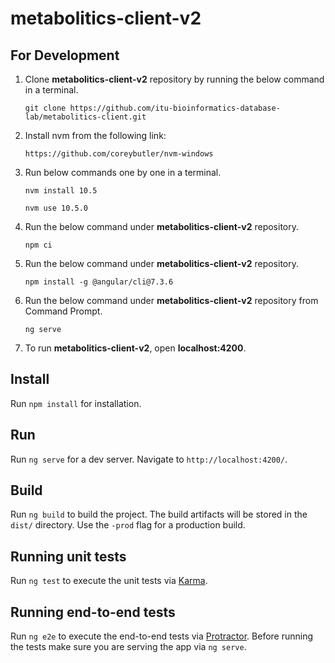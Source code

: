 # metabolitics-client-v2

## For Development

1. Clone **metabolitics-client-v2** repository by running the below command in a terminal.

    `git clone https://github.com/itu-bioinformatics-database-lab/metabolitics-client.git`

2. Install nvm from the following link:

    `https://github.com/coreybutler/nvm-windows`

3. Run below commands one by one in a terminal.

    `nvm install 10.5`

    `nvm use 10.5.0`

4. Run the below command under **metabolitics-client-v2** repository.

    `npm ci`

5. Run the below command under **metabolitics-client-v2** repository.

    `npm install -g @angular/cli@7.3.6`

6. Run the below command under **metabolitics-client-v2** repository from Command Prompt.

    `ng serve`

7. To run **metabolitics-client-v2**, open **localhost:4200**.

## Install
Run `npm install` for installation.

## Run
Run `ng serve` for a dev server. Navigate to `http://localhost:4200/`.

## Build

Run `ng build` to build the project. The build artifacts will be stored in the `dist/` directory. Use the `-prod` flag for a production build.

## Running unit tests

Run `ng test` to execute the unit tests via [Karma](https://karma-runner.github.io).

## Running end-to-end tests

Run `ng e2e` to execute the end-to-end tests via [Protractor](http://www.protractortest.org/).
Before running the tests make sure you are serving the app via `ng serve`.

